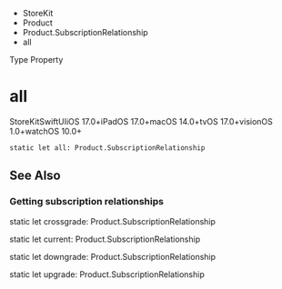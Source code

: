 

- StoreKit
- Product
- Product.SubscriptionRelationship
-  all 

Type Property

# all

StoreKitSwiftUIiOS 17.0+iPadOS 17.0+macOS 14.0+tvOS 17.0+visionOS 1.0+watchOS 10.0+

``` source
static let all: Product.SubscriptionRelationship
```

## See Also

### Getting subscription relationships

static let crossgrade: Product.SubscriptionRelationship

static let current: Product.SubscriptionRelationship

static let downgrade: Product.SubscriptionRelationship

static let upgrade: Product.SubscriptionRelationship

